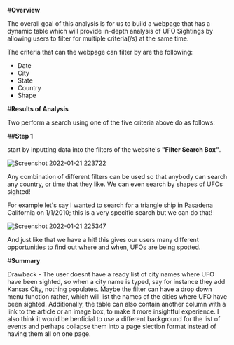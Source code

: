 #**Overview**

The overall goal of this analysis is for us to build a webpage that has a dynamic table which will provide in-depth analysis of UFO Sightings by allowing users to filter for multiple criteria(/s) at the same time.

The criteria that can the webpage can filter by are the following:

- Date
- City
- State
- Country
- Shape

#**Results of Analysis**

Two perform a search using one of the five criteria above do as follows:

##**Step 1**

start by inputting data into the filters of the website's **"Filter Search Box"**.

![Screenshot 2022-01-21 223722](https://user-images.githubusercontent.com/93295751/150624818-f472e114-5453-4d0b-83f9-78b71ac3a1c7.png)

Any combination of different filters can be used so that anybody can search any country, or time that they like. We can even search by shapes of UFOs sighted!

For example let's say I wanted to search for a triangle ship in Pasadena California on 1/1/2010; this is a very specific search but we can do that!

![Screenshot 2022-01-21 225347](https://user-images.githubusercontent.com/93295751/150625239-d6e6c4b6-6956-45e1-9ef4-8fb5a11e94d9.png)

And just like that we have a hit! this gives our users many different opportunities to find out where and when, UFOs are being spotted. 

#**Summary**

Drawback - The user doesnt have a ready list of city names where UFO have been sighted, so when a city name is typed, say for instance they add Kansas City, nothing populates. Maybe the filter can have a drop down menu function rather, which will list the names of the cities where UFO have been sighted.  Additionally, the table can also contain another column with a link to the article or an image box, to make it more insightful experience. I also think it would be benficial to use a different background for the list of events and perhaps collapse them into a page slection format instead of having them all on one page.

